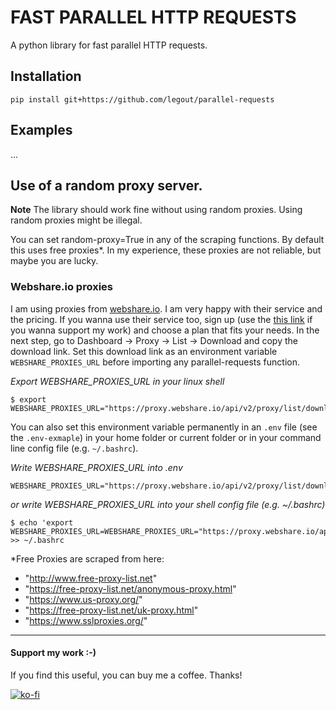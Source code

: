 # FAST PARALLEL HTTP REQUESTS

A python library for fast parallel HTTP requests.

## Installation
```
pip install git+https://github.com/legout/parallel-requests
```

## Examples

...

## Use of a random proxy server.

**Note** The library should work fine without using random proxies. Using random proxies might be illegal.

You can set random-proxy=True in any of the scraping functions. By default this uses free proxies*. In my experience, these proxies are not reliable, but maybe you are lucky.

### Webshare.io proxies
I am using proxies from [webshare.io](https://www.webshare.io/). I am very happy with their service and the pricing. If you wanna use their service too, sign up (use the [this link](https://www.webshare.io/?referral_code=upb7xtsy39kl) if you wanna support my work) and choose a plan that fits your needs. In the next step, go to Dashboard -> Proxy -> List -> Download and copy the download link. Set this download link as an environment variable `WEBSHARE_PROXIES_URL`  before importing any parallel-requests function. 

*Export WEBSHARE_PROXIES_URL in your linux shell*
```
$ export WEBSHARE_PROXIES_URL="https://proxy.webshare.io/api/v2/proxy/list/download/abcdefg1234567/-/any/username/direct/-/"
```

You can also set this environment variable permanently in an `.env` file (see the `.env-exmaple`) in your home folder or current folder or in your command line config file (e.g. `~/.bashrc`).

*Write WEBSHARE_PROXIES_URL into .env*
```
WEBSHARE_PROXIES_URL="https://proxy.webshare.io/api/v2/proxy/list/download/abcdefg1234567/-/any/username/direct/-/"
```

*or write WEBSHARE_PROXIES_URL into your shell config file (e.g. ~/.bashrc)*
```
$ echo 'export WEBSHARE_PROXIES_URL=WEBSHARE_PROXIES_URL="https://proxy.webshare.io/api/v2/proxy/list/download/abcdefg1234567/-/any/username/direct/-/"' >> ~/.bashrc
```

*Free Proxies are scraped from here:
- "http://www.free-proxy-list.net"
- "https://free-proxy-list.net/anonymous-proxy.html"
- "https://www.us-proxy.org/"
- "https://free-proxy-list.net/uk-proxy.html"
- "https://www.sslproxies.org/"


<hr>

#### Support my work :-)

If you find this useful, you can buy me a coffee. Thanks!

[![ko-fi](https://ko-fi.com/img/githubbutton_sm.svg)](https://ko-fi.com/W7W0ACJPB)

